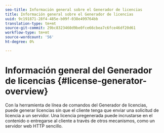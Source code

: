 ```yaml
---
seo-title: Información general sobre el Generador de licencias
title: Información general sobre el Generador de licencias
uuid: 9c191871-28f4-485e-b09f-038e499764bb
translation-type: tm+mt
source-git-commit: 29bc8323460d9be0fce66cbea7c6fce46df20d61
workflow-type: tm+mt
source-wordcount: '56'
ht-degree: 0%

---
```



# Información general del Generador de licencias {#license-generator-overview}

Con la herramienta de línea de comandos del Generador de licencias, puede generar licencias sin que el cliente tenga que enviar una solicitud de licencia a un servidor. Una licencia pregenerada puede incrustarse en el contenido o entregarse al cliente a través de otros mecanismos, como un servidor web HTTP sencillo.
